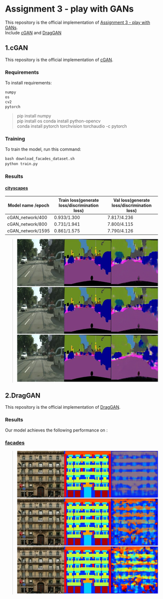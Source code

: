 # Assignment 3 - play with GANs

This repository is the official implementation of [Assignment 3 - play with GANs](https://github.com/Dorispig/DIP/tree/main/homework/homework3).  
Include [cGAN](https://github.com/Dorispig/DIP/tree/main/homework/homework3/my_conditional_gan) and [DragGAN](https://github.com/YudongGuo/DIP-Teaching/tree/main/Assignments/02_DIPwithPyTorch/Pix2Pix)
## 1.cGAN
This repository is the official implementation of [cGAN](https://github.com/Dorispig/DIP/tree/main/homework/homework3/my_conditional_gan). 

### Requirements

To install requirements:

```setup
numpy
os
cv2
pytorch
```

>pip install numpy  
pip install os
conda install python-opencv  
conda install pytorch torchvision torchaudio -c pytorch

### Training

To train the model, run this command:

```python
bash download_facades_dataset.sh
python train.py
```
### Results

#### [cityscapes](http://efrosgans.eecs.berkeley.edu/pix2pix/datasets/cityscapes.tar.gz)

| Model name /epoch  | Train loss(generate loss/discrimination loss)      | Val loss(generate loss/discrimination loss)       |
| ------------------ |---------------- | -------------- |
| cGAN_network/400     |     0.933/1.300        |      7.817/4.236      |
| cGAN_network/800    |     0.731/1.941        |      7.800/4.115      |
| cGAN_network/1595    |     0.861/1.575        |      7.790/4.126      |

>![epoch400](https://raw.githubusercontent.com/Dorispig/DIP/refs/heads/main/homework/homework3/my_conditional_gan/val_results/cityscapes/epoch_400/result_4.png "epoch400_result4")
![epoch800](https://raw.githubusercontent.com/Dorispig/DIP/refs/heads/main/homework/homework3/my_conditional_gan/val_results/cityscapes/epoch_800/result_4.png "epoch800_result4")
![epoch1595](https://raw.githubusercontent.com/Dorispig/DIP/refs/heads/main/homework/homework3/my_conditional_gan/val_results/cityscapes/epoch_1595/result_4.png "epoch1595_result4")









## 2.DragGAN

This repository is the official implementation of [DragGAN](https://github.com/YudongGuo/DIP-Teaching/tree/main/Assignments/02_DIPwithPyTorch/Pix2Pix). 

### Results

Our model achieves the following performance on :

### [facades](http://efrosgans.eecs.berkeley.edu/pix2pix/datasets/facades.tar.gz)

>![epoch25](https://raw.githubusercontent.com/Dorispig/DIP/refs/heads/main/homework/homework2/02_DIPwithPyTorch/Pix2Pix/val_results/facades/epoch_25/result_3.png "epoch25_result3")
![epoch250](https://raw.githubusercontent.com/Dorispig/DIP/refs/heads/main/homework/homework2/02_DIPwithPyTorch/Pix2Pix/val_results/facades/epoch_250/result_3.png "epoch250_result3")
![epoch795](https://raw.githubusercontent.com/Dorispig/DIP/refs/heads/main/homework/homework2/02_DIPwithPyTorch/Pix2Pix/val_results/facades/epoch_795/result_3.png "epoch795_result3")

